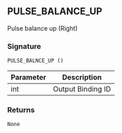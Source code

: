 ## PULSE\_BALANCE\_UP

Pulse balance up (Right)


### Signature

`PULSE_BALNCE_UP ()`


| Parameter | Description |
| --- | --- |
| int | Output Binding ID |


### Returns

`None`